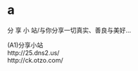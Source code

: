# a
分 享 小 站/与你分享一切真实、善良与美好…　
<p>(A1)分享小站<br />
  http://25.dns2.us/<br />
  http://ck.otzo.com/</p>
